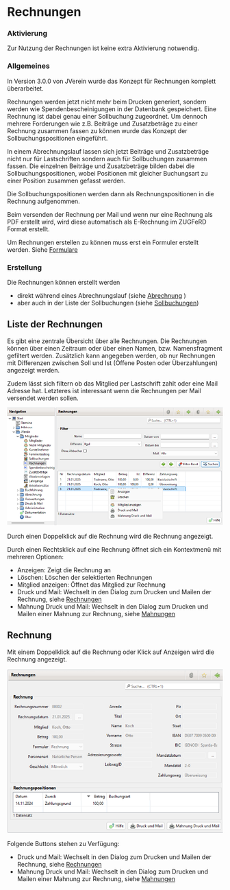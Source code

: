 # Rechnungen

### Aktivierung

Zur Nutzung der Rechnungen ist keine extra Aktivierung notwendig.

### Allgemeines

In Version 3.0.0 von JVerein wurde das Konzept für Rechnungen komplett überarbeitet.

Rechnungen werden jetzt nicht mehr beim Drucken generiert, sondern werden wie Spendenbescheinigungen in der Datenbank gespeichert. Eine Rechnung ist dabei genau einer Sollbuchung zugeordnet. Um dennoch mehrere Forderungen wie z.B. Beiträge und Zusatzbeträge zu einer Rechnung zusammen fassen zu können wurde das Konzept der Sollbuchungspositionen eingeführt.

In einem Abrechnungslauf lassen sich jetzt Beiträge und Zusatzbeträge nicht nur für Lastschriften sondern auch für Sollbuchungen zusammen fassen. Die einzelnen Beiträge und Zusatzbeträge bilden dabei die Sollbuchungspositionen, wobei Positionen mit gleicher Buchungsart zu einer Position zusammen gefasst werden.

Die Sollbuchungspositionen werden dann als Rechnungspositionen in die Rechnung aufgenommen.

Beim versenden der Rechnung per Mail und wenn nur eine Rechnung als PDF erstellt wird, wird diese automatisch als E-Rechnung im ZUGFeRD Format erstellt.

Um Rechnungen erstellen zu können muss erst ein Formuler erstellt werden. Siehe [Formulare](../administration/mitglieder/formulare.md)

### Erstellung

Die Rechnungen können erstellt werden

* direkt während eines Abrechnungslauf (siehe [Abrechnung](../abrech/abrechnung.md) )
* aber auch in der Liste der Sollbuchungen (siehe [Sollbuchungen](mitgliedskonto.md))

## Liste der Rechnungen

Es gibt eine zentrale Übersicht über alle Rechnungen. Die Rechnungen können über einen Zeitraum oder über einen Namen, bzw. Namensfragment gefiltert werden. Zusätzlich kann angegeben werden, ob nur Rechnungen mit Differenzen zwischen Soll und Ist (Offene Posten oder Überzahlungen) angezeigt werden.

Zudem lässt sich filtern ob das Mitglied per Lastschrift zahlt oder eine Mail Adresse hat. Letzteres ist interessant wenn die Rechnungen per Mail versendet werden sollen.

![](../../../v3.0.x/mitglieder/img/RechnungenListeView.png)

Durch einen Doppelklick auf die Rechnung wird die Rechnung angezeigt.

Durch einen Rechtsklick auf eine Rechnung öffnet sich ein Kontextmenü mit mehreren Optionen:

* Anzeigen: Zeigt die Rechnung an
* Löschen: Löschen der selektierten Rechnungen
* Mitglied anzeigen: Öffnet das Mitglied zur Rechnung
* Druck und Mail: Wechselt in den Dialog zum Drucken und Mailen der Rechnung, siehe [Rechnungen](../druckmail/rechnungen.md)
* Mahnung Druck und Mail: Wechselt in den Dialog zum Drucken und Mailen einer Mahnung zur Rechnung, siehe [Mahnungen](../druckmail/mahnungen.md)

## Rechnung

Mit einem Doppelklick auf die Rechnung oder Klick auf Anzeigen wird die Rechnung angezeigt.

![](../../../v3.0.x/mitglieder/img/RechnungView.png)

Folgende Buttons stehen zu Verfügung:

* Druck und Mail: Wechselt in den Dialog zum Drucken und Mailen der Rechnung, siehe [Rechnungen](../druckmail/rechnungen.md)
* Mahnung Druck und Mail: Wechselt in den Dialog zum Drucken und Mailen einer Mahnung zur Rechnung, siehe [Mahnungen](../druckmail/mahnungen.md)
